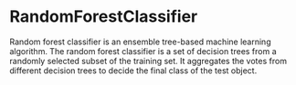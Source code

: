 # RandomForestClassifier
Random forest classifier is an ensemble tree-based machine learning algorithm. The random forest classifier is a set of decision trees from a randomly selected subset of the training set. It aggregates the votes from different decision trees to decide the final class of the test object.
